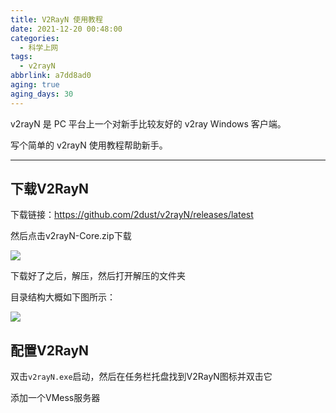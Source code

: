 ```yaml
---
title: V2RayN 使用教程
date: 2021-12-20 00:48:00
categories:
  - 科学上网
tags:
  - v2rayN
abbrlink: a7dd8ad0
aging: true
aging_days: 30
---
```

v2rayN 是 PC 平台上一个对新手比较友好的 v2ray Windows 客户端。

写个简单的 v2rayN 使用教程帮助新手。

<!-- more -->

---

## 下载V2RayN

下载链接：<https://github.com/2dust/v2rayN/releases/latest>

然后点击v2rayN-Core.zip下载

![](https://img.lisir.me/image/posts/a7dd8ad0/001.png)

下载好了之后，解压，然后打开解压的文件夹

目录结构大概如下图所示：

![](https://img.lisir.me/image/posts/a7dd8ad0/002.png)

## 配置V2RayN

双击`v2rayN.exe`启动，然后在任务栏托盘找到V2RayN图标并双击它

添加一个VMess服务器
